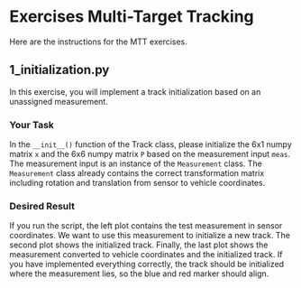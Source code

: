 # Exercises Multi-Target Tracking

Here are the instructions for the MTT exercises.

## 1_initialization.py

In this exercise, you will implement a track initialization based on an unassigned measurement. 

### Your Task

In the `__init__()` function of the Track class, please initialize the 6x1 numpy matrix `x` and the 6x6 numpy matrix `P` based on the 
measurement input `meas`. The measurement input is an instance of the `Measurement` class. The `Measurement` class already contains the 
correct transformation matrix including rotation and translation from sensor to vehicle coordinates.

### Desired Result

If you run the script, the left plot contains the test measurement in sensor coordinates. We want to use this measurement to initialize a new 
track. The second plot shows the initialized track. Finally, the last plot shows the measurement converted to vehicle coordinates and the 
initialized track. If you have implemented everything correctly, the track should be initialized where the measurement lies, so the blue and 
red marker should align.
